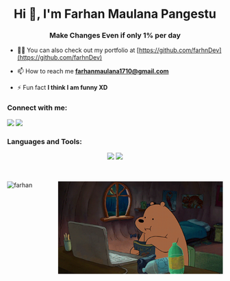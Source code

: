 <h1 align="center">Hi 👋, I'm Farhan Maulana Pangestu</h1>
<h3 align="center"> Make Changes Even if only 1% per day</h3>

- 👨‍💻 You can also check out my portfolio at [https://github.com/farhnDev](https://github.com/farhnDev)

- 📫 How to reach me **farhanmaulana1710@gmail.com**

- ⚡ Fun fact **I think I am funny XD**

<h3 align="left">Connect with me:</h3>
<p align="left">

<a href="https://www.linkedin.com/in/farhanmaulanapangestu/" target="blank"> <img src="https://skillicons.dev/icons?i=linkedin" /></a>
<a href="https://www.instagram.com/farhanbaeee/?hl=id#" target="blank"><img src="https://skillicons.dev/icons?i=instagram" /></a>

</p>

<h3 align="left">Languages and Tools:</h3>
<div align="center">
    <img src="https://skillicons.dev/icons?i=react,bootstrap,mui,html,css,vscode,github,figma,git,vite" />
    <img src="https://skillicons.dev/icons?i=nodejs,javascript,express,mysql,postman,idea,vercel,aws" /><br>
</div>
<br>
<br>
<p><img align="left" src="https://github-readme-stats.vercel.app/api/top-langs?username=farhnDev&show_icons=true&locale=en&layout=compact" alt="farhan" /></p>

<p><img src="https://github.com/darsaveli/Mariam/blob/main/1479814528_webarebears.gif" width="385px" align="right" top='10px'></p>

